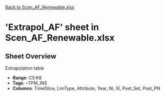 [Back to Scen_AF_Renewable.xlsx](README.md)

# 'Extrapol_AF' sheet in Scen_AF_Renewable.xlsx

## Sheet Overview

Extrapolation table

- **Range**: C5:K8
- **Tags**: ~TFM_INS
- **Columns**: TimeSlice, LimType, Attribute, Year, NI, SI, Pset_Set, Pset_PN

